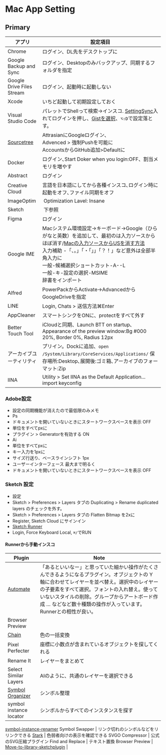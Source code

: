 # Mac App Setting

## Primary
アプリ | 設定項目
--|--
Chrome | ログイン、DL先をデスクトップに
Google Backup and Sync | ログイン、Desktopのみバックアップ、同期するフォルダを指定
Google Drive Files Stream | ログイン、起動時に起動しない
Xcode | いちど起動して初期設定しておく
Visual Studio Code | パレットでShellって検索→インスコ. [SettingSync](https://marketplace.visualstudio.com/items?itemName=Shan.code-settings-sync)入れてログインを押し、[Gistを選択](https://github.com/settings/tokens)、`⌥⇧D`で設定落とす。
[Sourcetree](https://ja.atlassian.com/software/sourcetree) | AttrasianにGoogleログイン､<br>Advenced > 強制Pushを可能に<br>AccountsからGitHub追加>Defaultに
Docker | ログイン､Start Doker when you login:OFF、割当メモリを増やす
Abstract | ログイン
Creative Cloud | 言語を日本語にしてから各種インスコ､ログイン時に起動をオフ､ファイル同期をオフ
ImageOptim |  Optimization Lavel: Insane
Sketch |  下参照
Figma | ログイン<!-- 、[Fontsインスコ](https://www.figma.com/settings) -->
Google IME | Macシステム環境設定→キーボード→Google（ひらがなと英数）を追加して、最初のは入力ソースからほぼ消す/[Macの入力ソースからUSを消す方法](https://nishi3.hatenablog.com/entry/2018/01/18/161745)<br>入力補助 -「、。」「・「」」「？！」など意外は全部半角入力に<br>一般-候補選択ショートカット-A--L<br>一般-キ-設定の選択-MSIME<br>辞書をインポート
Alfred | PowerPackからActivate→AdvancedからGoogleDriveを指定
LINE | Login, Chats > 送信方法⌘Enter
AppCleaner | スマートシンクをONに、protectをすべて外す
Better Touch Tool |  iCloudと同期、Launch BTT on startup､<br>Appearance of the preview window:Bg #000 20%, Border 0%, Radius 12px <!-- 初回起動設定後BST消す､設定をimport -->
アーカイブユーティリティ | プリイン。Dockに追加、`open /System/Library/CoreServices/Applications/` 保存場所:Desktop､展開後:ゴミ箱､アーカイブのフォーマット:Zip
IINA | Utility > Set IINA as the Default Application...<br>import keyconfig

### Adobe設定
- 設定の同期機能が消えたので最低限のみメモ
- Ps
 - ドキュメントを開いていないときにスタートワークスペースを表示 OFF
 - 単位をすべてpxに
 - プラグイン > Generatorを有効する ON
- Ai
 - 単位をすべてpxに 
 - キー入力を1pxに
 - サイズ行送り、ベースラインシフト 1px
 - ユーザーインターフェース 最大まで明るく
 - ドキュメントを開いていないときにスタートワークスペースを表示 OFF

### Sketch 設定
- 設定
 - Sketch > Preferences > Layers タブの Duplicating > Rename duplicated layers のチェックを外す。
 - Sketch > Preferences > Layers タブの Flatten Bitmap を2xに
  - Register, Sketch Cloud にサインイン
- [Sketch Runner](http://sketchrunner.com/)
 - Login, Force Keyboard Local, `⌘/`でRUN
#### Runnerから手動インスコ
Plugin | Note
-|-
[Automate](http://ashung.github.io/Automate-Sketch/) | 「あるといいなー」と思っていた細かい操作がたくさんできるようになるプラグイン。オブジェクトの Y 軸に合わせてレイヤーを並べ替え。選択中のレイヤーの子要素をすべて選択。フォントの入れ替え。使っていないスタイルの削除。グループからアートボード作成 … などなど数十種類の操作が入っています。Runnerとの相性が良い。
Browser Preview |
[Chain](https://lalomrtnz.github.io/Chain/) | 色の一括変換
Pixel Perfecter | 座標に小数点が含まれているオブジェクトを探してくれる
Rename It | レイヤーをまとめて
Select Similar Layers | AIのように、共通のレイヤーを選択できる
[Symbol Organizer](https://github.com/sonburn/symbol-organizer) | シンボル整理
symbol instance locator | シンボルからすべてのインスタンスを探す
[symbol-instance-renamer](https://github.com/sonburn/symbol-instance-renamer)
Symbol Swapper | リンク切れのシンボルなどをリリンクできる
[Stark](http://www.getstark.co/) | 色弱者向けの表示を確認できる
SVGO Compressor | 公式のSVG圧縮プラグイン
Find and Replace | テキスト置換
Browser Preview |
[Move-to-library-sketchplugin](https://github.com/ahmedmigo/Move-to-library-sketchplugin) | 
